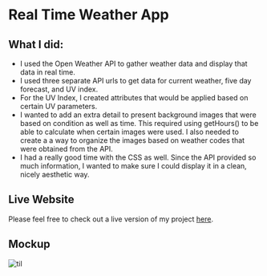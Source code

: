 # Real Time Weather App

## What I did:  
* I used the Open Weather API to gather weather data and display that data in real time.    
* I used three separate API urls to get data for current weather, five day forecast, and UV index.
* For the UV Index, I created attributes that would be applied based on certain UV parameters.    
* I wanted to add an extra detail to present background images that were based on condition as well as time. This required using getHours() to be able to calculate when certain images were used. I also needed to create a a way to organize the images based on weather codes that were obtained from the API.    
* I had a really good time with the CSS as well. Since the API provided so much information, I wanted to make sure I could display it in a clean, nicely aesthetic way.    

## Live Website
Please feel free to check out a live version of my project [here](https://cmash93.github.io/real-time-weather/).     
## Mockup    
![til](https://github.com/cmash93/Real-Time-Weather/blob/main/images/weatherapp.gif)
